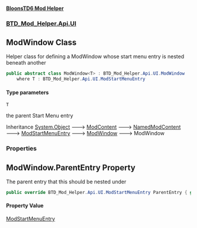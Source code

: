 #### [BloonsTD6 Mod Helper](README.md 'README')
### [BTD_Mod_Helper.Api.UI](README.md#BTD_Mod_Helper.Api.UI 'BTD_Mod_Helper.Api.UI')

## ModWindow<T> Class

Helper class for defining a ModWindow whose start menu entry is nested beneath another

```csharp
public abstract class ModWindow<T> : BTD_Mod_Helper.Api.UI.ModWindow
    where T : BTD_Mod_Helper.Api.UI.ModStartMenuEntry
```
#### Type parameters

<a name='BTD_Mod_Helper.Api.UI.ModWindow_T_.T'></a>

`T`

the parent Start Menu entry

Inheritance [System.Object](https://docs.microsoft.com/en-us/dotnet/api/System.Object 'System.Object') &#129106; [ModContent](BTD_Mod_Helper.Api.ModContent.md 'BTD_Mod_Helper.Api.ModContent') &#129106; [NamedModContent](BTD_Mod_Helper.Api.NamedModContent.md 'BTD_Mod_Helper.Api.NamedModContent') &#129106; [ModStartMenuEntry](BTD_Mod_Helper.Api.UI.ModStartMenuEntry.md 'BTD_Mod_Helper.Api.UI.ModStartMenuEntry') &#129106; [ModWindow](BTD_Mod_Helper.Api.UI.ModWindow.md 'BTD_Mod_Helper.Api.UI.ModWindow') &#129106; ModWindow<T>
### Properties

<a name='BTD_Mod_Helper.Api.UI.ModWindow_T_.ParentEntry'></a>

## ModWindow<T>.ParentEntry Property

The parent entry that this should be nested under

```csharp
public override BTD_Mod_Helper.Api.UI.ModStartMenuEntry ParentEntry { get; }
```

#### Property Value
[ModStartMenuEntry](BTD_Mod_Helper.Api.UI.ModStartMenuEntry.md 'BTD_Mod_Helper.Api.UI.ModStartMenuEntry')